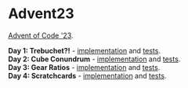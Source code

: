 # Advent23

[Advent of Code '23](https://adventofcode.com/2023).

**Day 1: Trebuchet?!** - [implementation](./Advent23/src/Task01.cs) and [tests](./Advent23/test/Task01Test.cs).  
**Day 2: Cube Conundrum** - [implementation](./Advent23/src/Task02.cs) and [tests](./Advent23/test/Task02Test.cs).  
**Day 3: Gear Ratios** - [implementation](./Advent23/src/Task03.cs) and [tests](./Advent23/test/Task03Test.cs).  
**Day 4: Scratchcards** - [implementation](./Advent23/src/Task04.cs) and [tests](./Advent23/test/Task04Test.cs).  